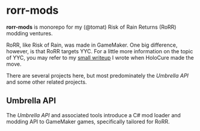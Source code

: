 # rorr-mods

**rorr-mods** is monorepo for my (@tomat) Risk of Rain Returns (RoRR) modding ventures.

RoRR, like Risk of Rain, was made in GameMaker. One big difference, however, is that RoRR targets YYC. For a little more information on the topic of YYC, you may refer to my [small writeup](https://gist.github.com/steviegt6/170423eb92e9e55d3aae771ecac22516) I wrote when HoloCure made the move.

There are several projects here, but most predominately the *Umbrella API* and some other related projects.

## Umbrella API

The *Umbrella API* and associated tools introduce a C# mod loader and modding API to GameMaker games, specifically tailored for RoRR.
